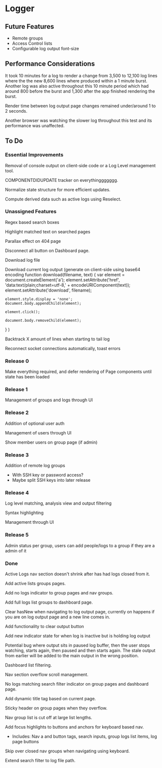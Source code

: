 # Logger

## Future Features

 - Remote groups
 - Access Control lists
 - Configurable log output font-size


## Performance Considerations

It took 10 minutes for a log to render a change from 3,500 to 12,100 log lines where the the new 8,600 lines where produced within a 1 minute burst.
Another log was also active throughout this 10 minute period which had around 800 before the burst and 1,300 after the app finished rendering the burst.

Render time between log output page changes remained under/around 1 to 2 seconds.

Another browser was watching the slower log throughout this test and its performance was unaffected.


## To Do

### Essential Improvements

Removal of console output on client-side code or a Log Level management tool.

COMPONENTDIDUPDATE tracker on everythinggggggg.

Normalize state structure for more efficient updates.

Compute derived data such as active logs using Reselect.

### Unassigned Features

Regex based search boxes

Highlight matched text on searched pages

Parallax effect on 404 page

Disconnect all button on Dashboard page.

Download log file

Download current log output (generate on client-side using base64 encoding
  function download(filename, text) {
    var element = document.createElement('a');
    element.setAttribute('href', 'data:text/plain;charset=utf-8,' + encodeURIComponent(text));
    element.setAttribute('download', filename);

    element.style.display = 'none';
    document.body.appendChild(element);

    element.click();

    document.body.removeChild(element);
  }
)

Backtrack X amount of lines when starting to tail log

Reconnect socket connections automatically, toast errors

### Release 0

Make everything required, and defer rendering of Page components until state has been loaded

### Release 1

Management of groups and logs through UI

### Release 2

Addition of optional user auth

Management of users through UI

Show member users on group page (if admin)

### Release 3

Addition of remote log groups
 - With SSH key or password access?
 - Maybe split SSH keys into later release

### Release 4

Log level matching, analysis view and output filtering

Syntax highlighting

Management through UI

### Release 5

Admin status per group, users can add people/logs to a group if they are a admin of it


### Done

Active Logs nav section doesn't shrink after has had logs closed from it.

Add active lists groups pages.

Add no logs indicator to group pages and nav groups.

Add full logs list groups to dashboard page.

Clear hasNew when navigating to log output page, currently on happens if you are on log output page and a new line comes in.

Add functionality to clear output button

Add new indicator state for when log is inactive but is holding log output

Potential bug where output sits in paused log buffer, then the user stops watching, starts again, then paused and then starts again. The stale output from earlier will be added to the main output in the wrong position.

Dashboard list filtering.

Nav section overflow scroll management.

No logs matching search filter indicator on group pages and dashboard page.

Add dynamic title tag based on current page.

Sticky header on group pages when they overflow.

Nav group list is cut off at large list lengths.

Add focus highlights to buttons and anchors for keyboard based nav.
  - Includes: Nav a and button tags, search inputs, group logs list items, log page buttons

Skip over closed nav groups when navigating using keyboard.

Extend search filter to log file path.
